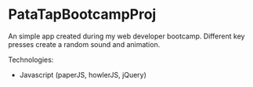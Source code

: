 # PataTapBootcampProj

An simple app created during my web developer bootcamp. Different key presses create a random sound and animation.

Technologies:
* Javascript (paperJS, howlerJS, jQuery)
